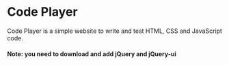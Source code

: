 # Code Player
Code Player is a simple website to write and test HTML, CSS and JavaScript code.
#### Note: you need to download and add jQuery and jQuery-ui
